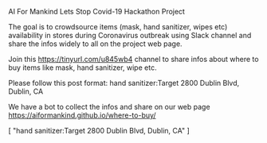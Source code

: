 
AI For Mankind Lets Stop Covid-19 Hackathon Project

The goal is to crowdsource items (mask, hand sanitizer, wipes etc) availability in stores during Coronavirus outbreak using Slack channel and share the infos widely to all on the project web page. 

 Join this https://tinyurl.com/u845wb4 channel to share infos about where to buy items like mask, hand sanitizer, wipe etc. 

Please follow this post format: hand sanitizer:Target 2800 Dublin Blvd, Dublin, CA

We have a bot to collect the infos and share on our web page https://aiformankind.github.io/where-to-buy/



[
    "hand sanitizer:Target 2800 Dublin Blvd, Dublin, CA"
]


